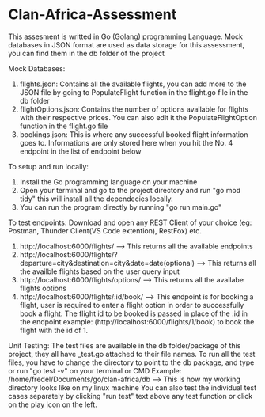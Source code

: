 # Clan-Africa-Assessment
This assesment is writted in Go (Golang) programming Language.
Mock databases in JSON format are used as data storage for this assessment, you can find them in the db folder of the project

Mock Databases:
1. flights.json: Contains all the available flights, you can add more to the JSON file by going to PopulateFlight function in the flight.go file in the db folder
2. flightOptions.json: Contains the number of options available for flights with their respective prices. You can also edit it the PopulateFlightOption function in the flight.go file
3. bookings.json: This is where any successful booked flight information goes to. Informations are only stored here when you hit the No. 4 endpoint in the list of endpoint below

To setup and run locally:
1. Install the Go programming language on your machine
2. Open your terminal and go to the project directory and run "go mod tidy" this will install all the dependecies locally.
3. You can run the program directly by running "go run main.go"

To test endpoints:
Download and open any REST Client of your choice (eg: Postman, Thunder Client(VS Code extention), RestFox) etc.
1. http://localhost:6000/flights/  --> This returns all the available endpoints
2. http://localhost:6000/flights/?departure=city&destination=city&date=date(optional) --> This returns all the availble flights based on the user query input
3. http://localhost:6000/flights/options/ --> This returns all the availabe flights options
4. http://localhost:6000/flights/:id/book/ --> This endpoint is for booking a flight, user is required to enter a flight       option in order to successfully book a flight. The flight id to be booked is passed in place of the :id in the endpoint example: (http://localhost:6000/flights/1/book) to book the flight with the id of 1.

Unit Testing:
The test files are available in the db folder/package of this project, they all have _test.go attached to their file names.
To run all the test files, you have to change the directory to point to the db package, and type or run "go test -v" on your terminal or CMD
Example: /home/fredel/Documents/go/clan-africa/db --> This is how my working directory looks like on my linux machine
You can also test the individual test cases separately by clicking "run test" text above any test function or click on the play icon on the left.
